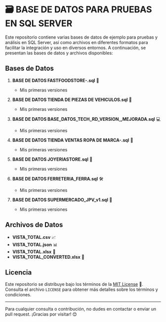 # 🗃️ BASE DE DATOS PARA PRUEBAS EN SQL SERVER

Este repositorio contiene varias bases de datos de ejemplo para pruebas y análisis en SQL Server, así como archivos en diferentes formatos para facilitar la integración y uso en diversos entornos. A continuación, se presentan las bases de datos y archivos disponibles:

## Bases de Datos

1. **BASE DE DATOS FASTFOODSTORE-.sql** 🍔  
   - Mis primeras versiones

2. **BASE DE DATOS TIENDA DE PIEZAS DE VEHICULOS.sql** 🚗  
   - Mis primeras versiones

3. **BASE DE DATOS BASE_DATOS_TECH_RD_VERSION_,MEJORADA.sql** 💻  
   - Mis primeras versiones

4. **BASE DE DATOS TIENDA VENTAS ROPA DE MARCA-.sql** 👗  
   - Mis primeras versiones

5. **BASE DE DATOS JOYERIASTORE.sql** 💍  
   - Mis primeras versiones

6. **BASE DE DATOS FERRETERIA_FERRA.sql** 🛠️  
   - Mis primeras versiones

7. **BASE DE DATOS SUPERMERCADO_JPV_v1.sql** 🛒  
   - Mis primeras versiones

## Archivos de Datos

- **VISTA_TOTAL.csv** 📈  
- **VISTA_TOTAL.json** 📊  
- **VISTA_TOTAL.xlsx** 📑  
- **VISTA_TOTAL_CONVERTED.xlsx** 🔄

## Licencia

Este repositorio se distribuye bajo los términos de la [MIT License](LICENSE) 📝. Consulta el archivo `LICENSE` para obtener más detalles sobre los términos y condiciones.

---

Para cualquier consulta o contribución, no dudes en contactar o enviar un pull request. ¡Gracias por visitar! 😊
